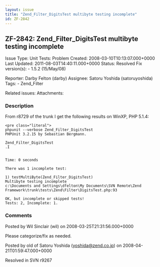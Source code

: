 ```yaml
---
layout: issue
title: "Zend_Filter_DigitsTest multibyte testing incomplete"
id: ZF-2842
---
```


ZF-2842: Zend\_Filter\_DigitsTest multibyte testing incomplete
--------------------------------------------------------------

 Issue Type: Unit Tests: Problem Created: 2008-03-10T10:13:07.000+0000 Last Updated: 2011-08-03T14:40:11.000+0000 Status: Resolved Fix version(s): - 1.5.2 (15/May/08)
 
 Reporter:  Darby Felton (darby)  Assignee:  Satoru Yoshida (satoruyoshida)  Tags: - Zend\_Filter
 
 Related issues: 
 Attachments: 
### Description

From r8729 of the trunk I get the following results on WinXP, PHP 5.1.4:

 
    <pre class="literal">
    phpunit --verbose Zend_Filter_DigitsTest
    PHPUnit 3.2.15 by Sebastian Bergmann.
    
    Zend_Filter_DigitsTest
    .I
    
    
    Time: 0 seconds
    
    There was 1 incomplete test:
    
    1) testMultiByte(Zend_Filter_DigitsTest)
    Multibyte testing incomplete
    c:\Documents and Settings\dfelton\My Documents\SVN Remote\Zend Framework\trunk\tests\Zend\Filter\DigitsTest.php:93
    
    OK, but incomplete or skipped tests!
    Tests: 2, Incomplete: 1.


 

 

### Comments

Posted by Wil Sinclair (wil) on 2008-03-25T21:31:56.000+0000

Please categorize/fix as needed.

 

 

Posted by old of Satoru Yoshida (yoshida@zend.co.jp) on 2008-04-21T01:59:47.000+0000

Resolved in SVN r9267

 

 